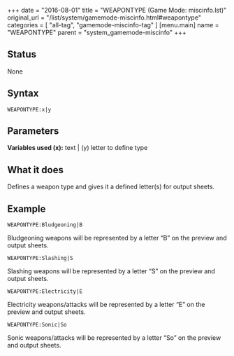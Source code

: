 +++
date = "2016-08-01"
title = "WEAPONTYPE (Game Mode: miscinfo.lst)"
original_url = "/list/system/gamemode-miscinfo.html#weapontype"
categories = [ "all-tag", "gamemode-miscinfo-tag" ]
[menu.main]
    name = "WEAPONTYPE"
    parent = "system_gamemode-miscinfo"
+++

## Status

None

## Syntax

`WEAPONTYPE:x|y`

## Parameters




**Variables used (x):** text | (y) letter to define type

What it does
------------

Defines a weapon type and gives it a defined letter(s) for output
sheets.

Example
-------

`WEAPONTYPE:Bludgeoning|B`

Bludgeoning weapons will be represented by a letter “B” on the preview
and output sheets.

`WEAPONTYPE:Slashing|S`

Slashing weapons will be represented by a letter “S” on the preview and
output sheets.

`WEAPONTYPE:Electricity|E`

Electricity weapons/attacks will be represented by a letter “E” on the
preview and output sheets.

`WEAPONTYPE:Sonic|So`

Sonic weapons/attacks will be represented by a letter “So” on the
preview and output sheets.


